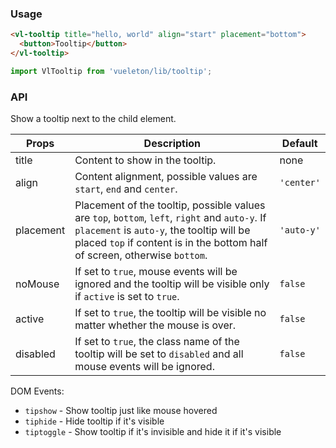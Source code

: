 ### Usage

``` html
<vl-tooltip title="hello, world" align="start" placement="bottom">
  <button>Tooltip</button>
</vl-tooltip>
```

``` js
import VlTooltip from 'vueleton/lib/tooltip';
```

### API

Show a tooltip next to the child element.

Props              | Description                               | Default
-------------------|-------------------------------------------|-------------
title              | Content to show in the tooltip.           | none
align              | Content alignment, possible values are `start`, `end` and `center`. | `'center'`
placement          | Placement of the tooltip, possible values are `top`, `bottom`, `left`, `right` and `auto-y`. If `placement` is `auto-y`, the tooltip will be placed `top` if content is in the bottom half of screen, otherwise `bottom`. | `'auto-y'`
noMouse            | If set to `true`, mouse events will be ignored and the tooltip will be visible only if `active` is set to `true`. | `false`
active             | If set to `true`, the tooltip will be visible no matter whether the mouse is over. | `false`
disabled           | If set to `true`, the class name of the tooltip will be set to `disabled` and all mouse events will be ignored. | `false`

DOM Events:

- `tipshow` - Show tooltip just like mouse hovered
- `tiphide` - Hide tooltip if it's visible
- `tiptoggle` - Show tooltip if it's invisible and hide it if it's visible
